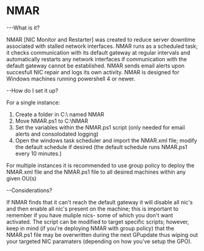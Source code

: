 # NMAR
---What is it?


NMAR [NIC Monitor and Restarter] was created to reduce server downtime associated with stalled network interfaces.  NMAR runs as a scheduled task; it checks communication with its default gateway at regular intervals and automatically restarts any network interfaces if communication with the default gateway cannot be established.  NMAR sends email alerts upon succesfull NIC repair and logs its own activity. NMAR is designed for Windows machines running powershell 4 or newer.

--How do I set it up?

For a single instance:

1. Create a folder in  C:\  named NMAR
2. Move NMAR.ps1 to C:\NMAR
3. Set the variables within the NMAR.ps1 script (only needed for email alerts and consolodated logging)
4. Open the windows task scheduler and import the NMAR.xml file; modify the default schedule if desired (the default schedule runs NMAR.ps1 every 10 minutes.) 

For multiple instances it is recommended to use group policy to deploy the NMAR.xml file and the NMAR.ps1 file to all desired machines within any given OU(s)

--Considerations?

If NMAR finds that it can't reach the default gateway it will disable all nic's and then enable all nic's present on the machine; this is important to remember if you have muliple nics- some of which you don't want activated.  The script can be modified to target specific scripts; however, keep in mind (if you're deploying NMAR with group policy) that the NMAR.ps1 file may be overwritten during the next GPupdate thus wiping out your targeted NIC paramaters (depending on how you've setup the GPO).  

